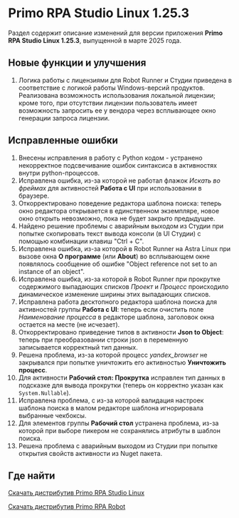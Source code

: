 # Primo RPA Studio Linux 1.25.3

Раздел содержит описание изменений для версии приложения **Primo RPA Studio Linux 1.25.3**, выпущенной в марте 2025 года. 


## Новые функции и улучшения
1. Логика работы с лицензиями для Robot Runner и Студии приведена в соответствие с логикой работы Windows-версий продуктов. Реализована возможность использования локальной лицензии; кроме того, при отсутствии лицензии пользователь имеет возможность запросить ее у вендора через всплывающее окно генерации запроса лицензии.






## Исправленные ошибки 

1. Внесены исправления в работу с Python кодом - устранено некорректное подсвечивание ошибок синтаксиса в активностях внутри python-процессов.
1. Исправлена ошибка, из-за которой не работал флажок *Искать во фреймах* для активностей **Работа с UI** при использовании в браузере.
1. Откорректировано поведение редактора шаблона поиска: теперь окно редактора открывается в единственном экземпляре, новое окно открыть невозможно, пока не будет закрыто предыдущее. 
1. Найдено решение проблемы с аварийным выходом из Студии при попытке скопировать текст вывода консоли (в UI Студии) с помощью комбинации клавиш "Ctrl + C".
1. Исправлена ошибка, из-за которой в Robot Runner на Astra Linux при вызове окна **О программе** (или **About**) во всплывающем окне появлялось сообщение об ошибке "Object reference not set to an instance of an object".
1. Исправлена ошибка, из-за которой в Robot Runner при прокрутке содержимого выпадающих списков *Проект* и *Процесс* происходило динамическое изменение ширины этих выпадающих списков.
1. Исправлена работа десктопного редактора шаблона поиска для активностей группы **Работа с UI**: теперь если очистить поле *Наименование процесса* в редакторе шаблона, заголовок окна остается на месте (не исчезает).
1. Откорректировано приведение типов в активности **Json to Object**: теперь при преобразовании строки json в переменную записывается корректный тип данных.
1. Решена проблема, из-за которой процесс *yandex_browser* не закрывался при попытке уничтожить его активностью **Уничтожить процесс**. 
1. Для активности **Рабочий стол: Прокрутка** исправлен тип данных в подсказке для вывода прокрутки (теперь он корректно указан как `System.Nullable`).
1. Исправлена проблема, с из-за которой валидация настроек шаблона поиска в малом редакторе шаблона игнорировала выбранные чекбоксы.
1. Для элементов группы **Рабочий стол** устранена проблема, из-за которой при выборе пикером не сохранялись атрибуты в шаблон поиска.
1. Решена проблема с аварийным выходом из Студии при попытке открытия свойств активности из Nuget пакета.





## Где найти 

[Скачать дистрибутив Primo RPA Studio Linux](https://disk.primo-rpa.ru/index.php/s/t9BHBjR6PP06Yax?path=%2FRelease%2FStudio)

[Скачать дистрибутив Primo RPA Robot](https://disk.primo-rpa.ru/index.php/s/t9BHBjR6PP06Yax?path=%2FRelease%2FRobot)

